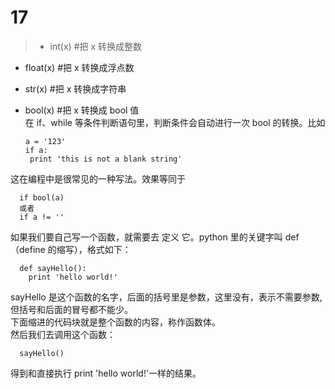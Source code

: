 # 17
>* int(x) #把 x 转换成整数  
* float(x) #把 x 转换成浮点数  
* str(x) #把 x 转换成字符串  
* bool(x) #把 x 转换成 bool 值  
在 if、while 等条件判断语句里，判断条件会自动进行一次 bool 的转换。比如  

      a = '123'
      if a:
       print 'this is not a blank string'
这在编程中是很常见的一种写法。效果等同于  

      if bool(a)
      或者
      if a != ''
如果我们要自己写一个函数，就需要去 定义 它。python 里的关键字叫 def（define 的缩写），格式如下：  

      def sayHello():
        print 'hello world!'

sayHello 是这个函数的名字，后面的括号里是参数，这里没有，表示不需要参数,但括号和后面的冒号都不能少。  
下面缩进的代码块就是整个函数的内容，称作函数体。  
然后我们去调用这个函数：

      sayHello()

得到和直接执行 print 'hello world!'一样的结果。

